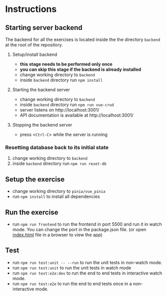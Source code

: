 <!-- @format -->

# Instructions

## Starting server backend

The backend for all the exercises is located inside the the directory `backend`
at the root of the repository.

1. Setup/install backend

   - **this stage needs to be performed only once**
   - **you can skip this stage if the backend is already installed**
   - change working directory to `backend`
   - inside `backend` directory run `npm install`

2. Starting the backend server

   - change working directory to `backend`
   - inside `backend` directory run `npm run vue-crud`
   - server listens on http://localhost:3001/
   - API documentation is available at http://localhost:3001/

3. Stopping the backend server
   - press <`Ctrl-C`> while the server is running

### Resetting database back to its initial state

1. change working directory to `backend`
2. inside `backend` directory run `npm run reset-db`

## Setup the exercise

- change working directory to `pinia/vue_pinia`
- run `npm install` to install all dependencies

## Run the exercise

- run `npm run frontend` to run the frontend in port 5500 and run it in watch mode. You can change the port in the package.json file. (or open [index.html](./index.html) file in a browser to view the app)

## Test

- run `npm run test:unit -- --run` to run the unit tests in non-watch mode.
- run `npm run test:unit` to run the unit tests in watch mode
- run `npm run test:e2e:dev` to run the end to end tests in interactive watch mode.
- run `npm run test:e2e` to run the end to end tests once in a non-interactive mode.
